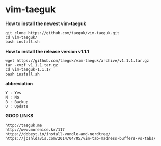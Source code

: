 vim-taeguk
=============

__How to install the newest vim-taeguk__

	git clone https://github.com/taeguk/vim-taeguk.git
	cd vim-taeguk/
	bash install.sh
	
__How to install the release version v1.1.1__

	wget https://github.com/taeguk/vim-taeguk/archive/v1.1.1.tar.gz
	tar -xvzf v1.1.1.tar.gz
	cd vim-taeguk-1.1.1/
	bash install.sh
	
__abbreviation__
	
	Y : Yes
	N : No
	B : Backup
	U : Update

__GOOD LINKS__

	http://taeguk.me
	http://www.morenice.kr/117
	https://dobest.io/install-vundle-and-nerdtree/
	https://joshldavis.com/2014/04/05/vim-tab-madness-buffers-vs-tabs/

